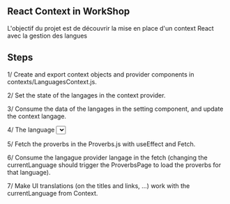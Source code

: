 ## React Context in WorkShop
L'objectif du projet est de découvrir la mise en place d'un context React avec la gestion des langues

## Steps
1/ Create and export context objects and provider components in contexts/LanguagesContext.js.

2/ Set the state of the langages in the context provider.

3/ Consume the data of the langages in the setting component, and update the context langage.

4/ The language <select /> should have the currentLanguage selected by default (defaultValue).

5/ Fetch the proverbs in the Proverbs.js with useEffect and Fetch.

6/ Consume the langague provider langage in the fetch (changing the currentLanguage should trigger the ProverbsPage to load the proverbs for that language).

7/ Make UI translations (on the titles and links, ...) work with the currentLanguage from Context.

